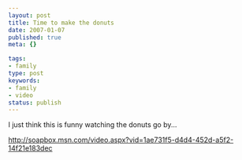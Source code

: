 ```yaml
---
layout: post
title: Time to make the donuts
date: 2007-01-07
published: true
meta: {}

tags:
- family
type: post
keywords:
- family
- video
status: publish
---
```



I just think this is funny watching the donuts go by...



<http://soapbox.msn.com/video.aspx?vid=1ae731f5-d4d4-452d-a5f2-14f21e183dec>

